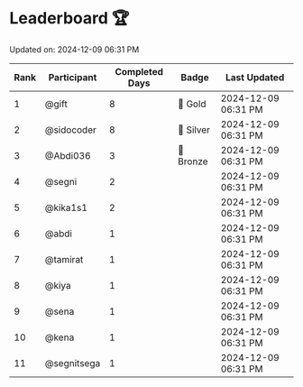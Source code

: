 # Leaderboard 🏆

Updated on: 2024-12-09 06:31 PM

| Rank | Participant       | Completed Days | Badge      | Last Updated         |
|------|-------------------|----------------|------------|----------------------|
| 1    | @gift             | 8              | 🏅 Gold     | 2024-12-09 06:31 PM |
| 2    | @sidocoder        | 8              | 🥈 Silver   | 2024-12-09 06:31 PM |
| 3    | @Abdi036          | 3              | 🥉 Bronze   | 2024-12-09 06:31 PM |
| 4    | @segni            | 2              |            | 2024-12-09 06:31 PM |
| 5    | @kika1s1          | 2              |            | 2024-12-09 06:31 PM |
| 6    | @abdi             | 1              |            | 2024-12-09 06:31 PM |
| 7    | @tamirat          | 1              |            | 2024-12-09 06:31 PM |
| 8    | @kiya             | 1              |            | 2024-12-09 06:31 PM |
| 9    | @sena             | 1              |            | 2024-12-09 06:31 PM |
| 10   | @kena             | 1              |            | 2024-12-09 06:31 PM |
| 11   | @segnitsega       | 1              |            | 2024-12-09 06:31 PM |
